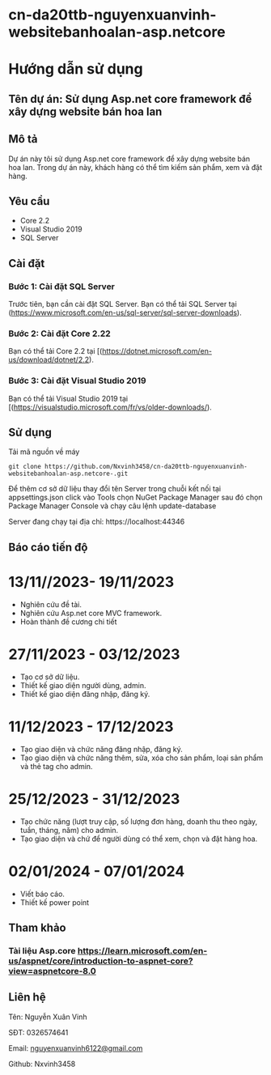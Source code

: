 # cn-da20ttb-nguyenxuanvinh-websitebanhoalan-asp.netcore
# Hướng dẫn sử dụng

## Tên dự án: Sử dụng Asp.net core framework để xây dựng website bán hoa lan

## Mô tả
Dự án này tôi sử dụng Asp.net core framework để xây dựng website bán hoa lan. Trong dự án này, khách hàng có thể tìm kiếm sản phẩm, xem và đặt hàng.

## Yêu cầu
- Core 2.2
- Visual Studio 2019 
- SQL Server

## Cài đặt

### Bước 1: Cài đặt SQL Server
Trước tiên, bạn cần cài đặt SQL Server. Bạn có thể tải SQL Server tại (https://www.microsoft.com/en-us/sql-server/sql-server-downloads).

### Bước 2: Cài đặt Core 2.22
Bạn có thể tải Core 2.2 tại [(https://dotnet.microsoft.com/en-us/download/dotnet/2.2).

### Bước 3: Cài đặt Visual Studio 2019
Bạn có thể tải Visual Studio 2019 tại [(https://visualstudio.microsoft.com/fr/vs/older-downloads/).
## Sử dụng

Tải mã nguồn về máy

	git clone https://github.com/Nxvinh3458/cn-da20ttb-nguyenxuanvinh-websitebanhoalan-asp.netcore-.git

Để thêm cơ sở dữ liệu 
thay đổi tên Server trong chuỗi kết nối tại appsettings.json 
click vào Tools chọn NuGet Package Manager sau đó chọn Package Manager Console và chạy câu lệnh update-database 

Server đang chạy tại địa chỉ: https://localhost:44346
## Báo cáo tiến độ
# 13/11//2023- 19/11/2023 
- Nghiên cứu đề tài.
- Nghiên cứu Asp.net core MVC framework.
- Hoàn thành đề cương chi tiết
# 27/11/2023 - 03/12/2023
- Tạo cơ sở dữ liệu.
- Thiết kế giao diện người dùng, admin.
- Thiết kế giao diện đăng nhập, đăng ký.
# 11/12/2023 - 17/12/2023
- Tạo giao diện và chức năng đăng nhập, đăng  ký.
- Tạo giao diện và chức năng thêm, sửa, xóa cho sản phẩm, loại sản phẩm và thẻ tag cho admin.
# 25/12/2023 - 31/12/2023
- Tạo chức năng (lượt truy cập, số lượng đơn hàng, doanh thu theo ngày, tuần, tháng, năm) cho admin.
- Tạo giao diện và chứ để người dùng có thể xem, chọn và đặt hàng hoa.
# 02/01/2024 - 07/01/2024
- Viết báo cáo.
- Thiết kế power point
## Tham khảo

### Tài liệu Asp.core  https://learn.microsoft.com/en-us/aspnet/core/introduction-to-aspnet-core?view=aspnetcore-8.0

## Liên hệ
Tên: Nguyễn Xuân Vinh

SĐT: 0326574641

Email: nguyenxuanvinh6122@gmail.com

Github: Nxvinh3458
